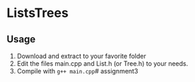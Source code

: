 # ListsTrees

## Usage
1. Download and extract to your favorite folder
2. Edit the files main.cpp and List.h (or Tree.h) to your needs.
3. Compile with ``g++ main.cpp``# assignment3
